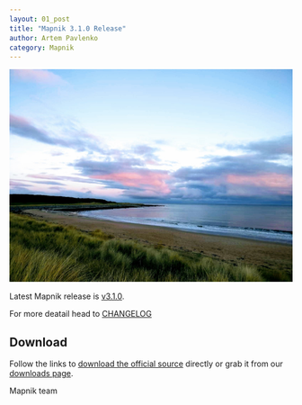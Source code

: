 ```yaml
---
layout: 01_post
title: "Mapnik 3.1.0 Release"
author: Artem Pavlenko
category: Mapnik
---
```


![image](/images/beach2.jpg)

Latest Mapnik release is [v3.1.0](https://github.com/mapnik/mapnik/releases/tag/v3.1.0).

For more deatail head to  [CHANGELOG](https://github.com/mapnik/mapnik/blob/v3.1.0/CHANGELOG.md#310)

## Download

Follow the links to [download the official source](https://github.com/mapnik/mapnik/releases/tag/v3.1.0) directly or grab it from our [downloads page](/pages/downloads.html).

Mapnik team
